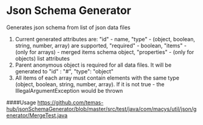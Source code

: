 Json Schema Generator
===================

Generates json schema from list of json data files

1. Current generated attributes are: "id" - name, "type" - (object, boolean, string, number, array) are supported, "required" - boolean, "items" - (only for arrays) - merged items schema object, "properties" - (only for objects) list attributes 
2. Parent anonymous object is required for all data files. It will be generated to "id" : "#", "type": "object" 
3. All items of each array must contain elements with the same type (object, boolean, string, number, array). If it is not true - the IllegalArgumentException would be thrown

####Usage
https://github.com/temas-hub/jsonSchemaGenerator/blob/master/src/test/java/com/macys/util/json/generator/MergeTest.java 

